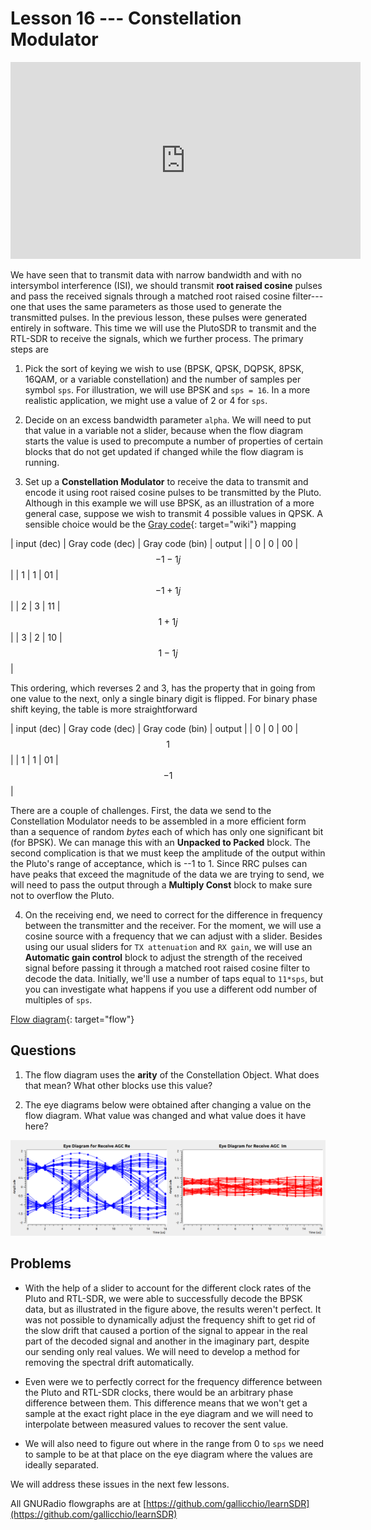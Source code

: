 # Lesson 16 --- Constellation Modulator


<iframe width="560" height="315" src="https://www.youtube.com/embed/91veeuSU_IQ" title="YouTube video player" frameborder="0" allow="accelerometer; autoplay; clipboard-write; encrypted-media; gyroscope; picture-in-picture" allowfullscreen></iframe>

We have seen that to transmit data with narrow bandwidth and with no intersymbol interference (ISI), we should transmit **root raised cosine** pulses and pass the received signals through a matched root raised cosine filter---one that uses the same parameters as those used to generate the transmitted pulses. In the previous lesson, these pulses were generated entirely in software. This time we will use the PlutoSDR to transmit and the RTL-SDR to receive the signals, which we further process. The primary steps are

1. Pick the sort of keying we wish to use (BPSK, QPSK, DQPSK, 8PSK, 16QAM, or a variable constellation) and the number of samples per symbol `sps`. For illustration, we will use BPSK and `sps = 16`. In a more realistic application, we might use a value of 2 or 4 for `sps`.

2. Decide on an excess bandwidth parameter `alpha`. We will need to put that value in a variable not a slider, because when the flow diagram starts the value is used to precompute a number of properties of certain blocks that do not get updated if changed while the flow diagram is running.

3. Set up a **Constellation Modulator** to receive the data to transmit and encode it using root raised cosine pulses to be transmitted by the Pluto. Although in this example we will use BPSK, as an illustration of a more general case, suppose we wish to transmit 4 possible values in QPSK. A sensible choice would be the [Gray code](https://en.wikipedia.org/wiki/Gray_code){: target="wiki"} mapping

| input (dec) | Gray code (dec) | Gray code (bin) | output |
| 0 | 0 | 00 | $$-1 - 1j$$ |
| 1 | 1 | 01 | $$-1 + 1j$$ |
| 2 | 3 | 11 | $$1 + 1j$$ |
| 3 | 2 | 10 | $$1 - 1j$$ |

This ordering, which reverses 2 and 3, has the property that in going from one value to the next, only a single binary digit is flipped. For binary phase shift keying, the table is more straightforward

| input (dec) | Gray code (dec) | Gray code (bin) | output |
| 0 | 0 | 00 | $$1$$ |
| 1 | 1 | 01 | $$-1$$ |


There are a couple of challenges. First, the data we send to the Constellation Modulator needs to be assembled in a more efficient form than a sequence of random _bytes_ each of which has only one significant bit (for BPSK). We can manage this with an **Unpacked to Packed** block. The second complication is that we must keep the amplitude of the output within the Pluto's range of acceptance, which is --1 to 1. Since RRC pulses can have peaks that exceed the magnitude of the data we are trying to send, we will need to pass the output through a **Multiply Const** block to make sure not to overflow the Pluto.

4. On the receiving end, we need to correct for the difference in frequency between the transmitter and the receiver. For the moment, we will use a cosine source with a frequency that we can adjust with a slider. Besides using our usual sliders for `TX attenuation` and `RX gain`, we will use an **Automatic gain control** block to adjust the strength of the received signal before passing it through a matched root raised cosine filter to decode the data. Initially, we'll use a number of taps equal to `11*sps`, but you can investigate what happens if you use a different odd number of multiples of `sps`.


[Flow diagram](figs/flow/constellation.png){: target="flow"}

## Questions

1. The flow diagram uses the **arity** of the Constellation Object. What does that mean? What other blocks use this value?

2. The eye diagrams below were obtained after changing a value on the flow diagram. What value was changed and what value does it have here?


![alt text](figs/run/constellation-eye.png)

## Problems

- With the help of a slider to account for the different clock rates of the Pluto and RTL-SDR, we were able to successfully decode the BPSK data, but as illustrated in the figure above, the results weren't perfect. It was not possible to dynamically adjust the frequency shift to get rid of the slow drift that caused a portion of the signal to appear in the real part of the decoded signal and another in the imaginary part, despite our sending only real values. We will need to develop a method for removing the spectral drift automatically.

- Even were we to perfectly correct for the frequency difference between the Pluto and RTL-SDR clocks, there would be an arbitrary phase difference between them. This difference means that we won't get a sample at the exact right place in the eye diagram and we will need to interpolate between measured values to recover the sent value.

- We will also need to figure out where in the range from 0 to `sps` we need to sample to be at that place on the eye diagram where the values are ideally separated.

We will address these issues in the next few lessons.

All GNURadio flowgraphs are at [https://github.com/gallicchio/learnSDR](https://github.com/gallicchio/learnSDR)


